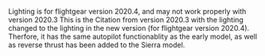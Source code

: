 Lighting is for flightgear version 2020.4, and may not work properly with version 2020.3
This is the Citation from version 2020.3 with the lighting changed to the lighting in the new version (for flightgear version 2020.4). Therfore, it has the same autopilot functionablity as the early model, as well as reverse thrust has been added to the Sierra model.
